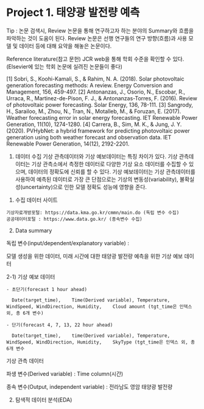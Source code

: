 # Project 1. 태양광 발전량 예측

Tip : 논문 검색시, Review 논문을 통해 연구하고자 하는 분야의 Summary와 흐름을 파악하는 것이 도움이 된다.
      Review 논문은 선행 연구들의 연구 방향(흐름)과 사용 모델 및 데이터 등에 대해 요약을 해놓은 논문이다.

Reference literature(참고 문헌)
JCR web을 통해 학회 수준을 확인할 수 있다.(Elsevier에 있는 학회 논문에 실려진 논문들이 좋다)

[1] Sobri, S., Koohi-Kamali, S., & Rahim, N. A. (2018). Solar photovoltaic generation forecasting methods: A review. Energy Conversion and Management, 156, 459-497.
[2] Antonanzas, J., Osorio, N., Escobar, R., Urraca, R., Martinez-de-Pison, F. J., & Antonanzas-Torres, F. (2016). Review of photovoltaic power forecasting. Solar Energy, 136, 78-111.
[3] Sangrody, H., Sarailoo, M., Zhou, N., Tran, N., Motalleb, M., & Foruzan, E. (2017). Weather forecasting error in solar energy forecasting. IET Renewable Power Generation, 11(10), 1274-1280.
[4] Carrera, B., Sim, M. K., & Jung, J. Y. (2020). PVHybNet: a hybrid framework for predicting photovoltaic power generation using both weather forecast and observation data. IET Renewable Power Generation, 14(12), 2192-2201.


1. 데이터 수집
  기상 관측데이터와 기상 예보데이터는 특징 차이가 있다.
  기상 관측데이터는 기상 관측소에서 측정한 데이터로 다양한 기상 요소 데이터를 수집할 수 있으며, 데이터의 정확도에 신뢰를 할 수 있다.
  기상 예보데이터는 기상 관측데이터를 사용하여 예측된 데이터로 가장 큰 단점으로는 기상의 변동성(variability), 불확실성(uncertainty)으로 인한 모델 정확도 성능에 영향을 준다.
  

  1) 수집 데이터 사이트
  
    기상자료개방포털: https://data.kma.go.kr/cmmn/main.do (독립 변수 수집)
    공공데이터포털 : https://www.data.go.kr/ (종속변수 수집)

  2) Data summary
  
독립 변수(input/dependent/explanatory variable) :  
 
 모델 생성을 위한 데이터, 미래 시간에 대한 태양광 발전량 예측을 위한 기상 예보 데이터
  
  2-1) 기상 예보 데이터
  
    - 초단기(forecast 1 hour ahead) 
    
      Date(target_time),	Time(Derived variable), Temperature, WindSpeed,	WindDirection, Humidity,	Cloud amount (tgt_time은 인덱스 외, 총 6개 변수)
   
    - 단기(forecast 4, 7, 13, 22 hour ahead)

      Date(target_time),	time(Derived variable),	Temperature, WindSpeed,	WindDirection, Humidity,	SkyType (tgt_time은 인덱스 외, 총 6개 변수
    
기상 관측 데이터
  
  
  
  파생 변수(Derived variable) : Time column(시간)
  
  종속 변수(Output, independent variable) : 전라남도 영암 태양광 발전량


2. 탐색적 데이터 분석(EDA)
